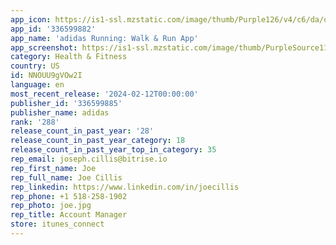 ```yaml
---
app_icon: https://is1-ssl.mzstatic.com/image/thumb/Purple126/v4/c6/da/d3/c6dad35e-58b0-c12a-1a3a-5771ec5216c8/AppIcon-0-0-1x_U007emarketing-0-5-0-85-220.png/1024x1024bb.png
app_id: '336599882'
app_name: 'adidas Running: Walk & Run App'
app_screenshot: https://is1-ssl.mzstatic.com/image/thumb/PurpleSource116/v4/d0/e5/89/d0e58917-e550-debb-9d66-a9fbfe30813b/f3d7b92c-b9a4-4753-a72d-6159fac70c10_ny_aso_iphonexsmax_1242x2208_generic_01_en.jpeg/1284x2778bb.png
category: Health & Fitness
country: US
id: NNOUU9gVOw2I
language: en
most_recent_release: '2024-02-12T00:00:00'
publisher_id: '336599885'
publisher_name: adidas
rank: '288'
release_count_in_past_year: '28'
release_count_in_past_year_category: 18
release_count_in_past_year_top_in_category: 35
rep_email: joseph.cillis@bitrise.io
rep_first_name: Joe
rep_full_name: Joe Cillis
rep_linkedin: https://www.linkedin.com/in/joecillis
rep_phone: +1 518-258-1902
rep_photo: joe.jpg
rep_title: Account Manager
store: itunes_connect
---
```

